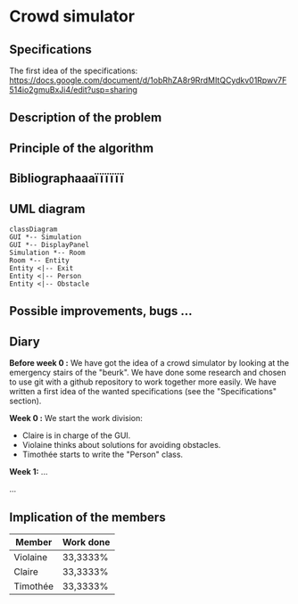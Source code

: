 # Crowd simulator

## Specifications

The first idea of the specifications: <https://docs.google.com/document/d/1obRhZA8r9RrdMItQCydkv01Rpwv7F514io2gmuBxJi4/edit?usp=sharing>

## Description of the problem

## Principle of the algorithm

## Bibliographaaaïïïïïï

## UML diagram

```mermaid
classDiagram
GUI *-- Simulation
GUI *-- DisplayPanel
Simulation *-- Room
Room *-- Entity
Entity <|-- Exit
Entity <|-- Person
Entity <|-- Obstacle
```

## Possible improvements, bugs ...

## Diary

**Before week 0 :** We have got the idea of a crowd simulator by looking at the emergency stairs of the "beurk". We have done some research and chosen to use git with a github repository to work together more easily. We have written a first idea of the wanted specifications (see the "Specifications" section).

**Week 0 :** We start the work division:

- Claire is in charge of the GUI.
- Violaine thinks about solutions for avoiding obstacles.
- Timothée starts to write the "Person" class.

**Week 1:** ...

...

## Implication of the members

|  Member  |Work done |
|----------|----------|
| Violaine | 33,3333% |
| Claire   | 33,3333% |
| Timothée | 33,3333% |
